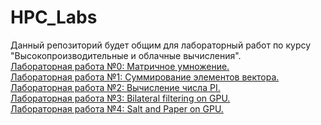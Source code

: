 # HPC_Labs

Данный репозиторий будет общим для лабораторный работ по курсу "Высокопроизводительные и облачные вычисления".<br>
<a href="https://github.com/Black-Viking-63/HPC_matrix_multi_GPU">Лабораторная работа №0: Матричное умножение.</a><br>
<a href="https://github.com/Black-Viking-63/HPC_sumVectorGPU">Лабораторная работа №1: Суммирование элементов вектора.</a><br>
<a href="https://github.com/Black-Viking-63/HPC_calcPI_GPU">Лабораторная работа №2: Вычисление числа PI.</a><br>
<a href="https://github.com/Black-Viking-63/HPC_Bilateral_Filtering">Лабораторная работа №3: Bilateral filtering on GPU.</a><br>
<a href="https://github.com/Black-Viking-63/HPC_Salt_And_Paper">Лабораторная работа №4: Salt and Paper on GPU.</a><br>
